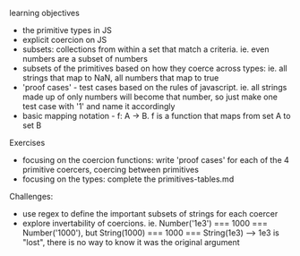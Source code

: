 learning objectives
* the primitive types in JS  
* explicit coercion on JS
* subsets: collections from within a set that match a criteria. ie. even numbers are a subset of numbers
* subsets of the primitives based on how they coerce across types: ie. all strings that map to NaN, all numbers that map to true
* 'proof cases' - test cases based on the rules of javascript. ie. all strings made up of only numbers will become that number, so just make one test case with '1' and name it accordingly
* basic mapping notation - f: A -> B.  f is a function that maps from set A to set B

Exercises
* focusing on the coercion functions: write 'proof cases' for each of the 4 primitive coercers, coercing between primitives
* focusing on the types: complete the primitives-tables.md

Challenges:
* use regex to define the important subsets of strings for each coercer
* explore invertability of coercions. ie. Number('1e3') === 1000 === Number('1000'), but String(1000) === 1000 === String(1e3) --> 1e3 is "lost", there is no way to know it was the original argument  